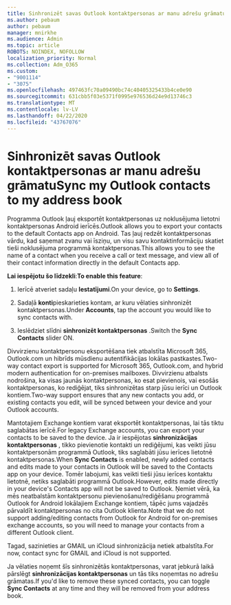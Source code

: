 ```yaml
---
title: Sinhronizēt savas Outlook kontaktpersonas ar manu adrešu grāmatu
ms.author: pebaum
author: pebaum
manager: mnirkhe
ms.audience: Admin
ms.topic: article
ROBOTS: NOINDEX, NOFOLLOW
localization_priority: Normal
ms.collection: Adm_O365
ms.custom:
- "9001114"
- "3075"
ms.openlocfilehash: 497463fc70a09490bc74c40405325433b4ce0e90
ms.sourcegitcommit: 631cbb5f03e5371f0995e976536d24e9d13746c3
ms.translationtype: MT
ms.contentlocale: lv-LV
ms.lasthandoff: 04/22/2020
ms.locfileid: "43767076"
---
```

# <a name="sync-my-outlook-contacts-to-my-address-book"></a><span data-ttu-id="38167-102">Sinhronizēt savas Outlook kontaktpersonas ar manu adrešu grāmatu</span><span class="sxs-lookup"><span data-stu-id="38167-102">Sync my Outlook contacts to my address book</span></span>

<span data-ttu-id="38167-103">Programma Outlook ļauj eksportēt kontaktpersonas uz noklusējuma lietotni kontaktpersonas Android ierīcēs.</span><span class="sxs-lookup"><span data-stu-id="38167-103">Outlook allows you to export your contacts to the default Contacts app on Android.</span></span> <span data-ttu-id="38167-104">Tas ļauj redzēt kontaktpersonas vārdu, kad saņemat zvanu vai īsziņu, un visu savu kontaktinformāciju skatiet tieši noklusējuma programmā kontaktpersonas.</span><span class="sxs-lookup"><span data-stu-id="38167-104">This allows you to see the name of a contact when you receive a call or text message, and view all of their contact information directly in the default Contacts app.</span></span>
 
<span data-ttu-id="38167-105">**Lai iespējotu šo līdzekli**:</span><span class="sxs-lookup"><span data-stu-id="38167-105">**To enable this feature**:</span></span>
 
1. <span data-ttu-id="38167-106">Ierīcē atveriet sadaļu **Iestatījumi**.</span><span class="sxs-lookup"><span data-stu-id="38167-106">On your device, go to **Settings**.</span></span>

2. <span data-ttu-id="38167-107">Sadaļā **konti**pieskarieties kontam, ar kuru vēlaties sinhronizēt kontaktpersonas.</span><span class="sxs-lookup"><span data-stu-id="38167-107">Under **Accounts**, tap the account you would like to sync contacts with.</span></span>

3. <span data-ttu-id="38167-108">Ieslēdziet slīdni **sinhronizēt kontaktpersonas** .</span><span class="sxs-lookup"><span data-stu-id="38167-108">Switch the **Sync Contacts** slider ON.</span></span>
 
<span data-ttu-id="38167-109">Divvirzienu kontaktpersonu eksportēšana tiek atbalstīta Microsoft 365, Outlook.com un hibrīds mūsdienu autentifikācijas lokālas pastkastes.</span><span class="sxs-lookup"><span data-stu-id="38167-109">Two-way contact export is supported for Microsoft 365, Outlook.com, and hybrid modern authentication for on-premises mailboxes.</span></span> <span data-ttu-id="38167-110">Divvirzienu atbalsts nodrošina, ka visas jaunās kontaktpersonas, ko esat pievienois, vai esošās kontaktpersonas, ko rediģējat, tiks sinhronizētas starp jūsu ierīci un Outlook kontiem.</span><span class="sxs-lookup"><span data-stu-id="38167-110">Two-way support ensures that any new contacts you add, or existing contacts you edit, will be synced between your device and your Outlook accounts.</span></span>
 
<span data-ttu-id="38167-111">Mantotajiem Exchange kontiem varat eksportēt kontaktpersonas, lai tās tiktu saglabātas ierīcē.</span><span class="sxs-lookup"><span data-stu-id="38167-111">For legacy Exchange accounts, you can export your contacts to be saved to the device.</span></span> <span data-ttu-id="38167-112">Ja ir iespējotas **sinhronizācijas kontaktpersonas** , tikko pievienotie kontakti un rediģējumi, kas veikti jūsu kontaktpersonām programmā Outlook, tiks saglabāti jūsu ierīces lietotnē kontaktpersonas.</span><span class="sxs-lookup"><span data-stu-id="38167-112">When **Sync Contacts** is enabled, newly added contacts and edits made to your contacts in Outlook will be saved to the Contacts app on your device.</span></span> <span data-ttu-id="38167-113">Tomēr labojumi, kas veikti tieši jūsu ierīces kontaktu lietotnē, netiks saglabāti programmā Outlook.</span><span class="sxs-lookup"><span data-stu-id="38167-113">However, edits made directly in your device's Contacts app will not be saved to Outlook.</span></span> <span data-ttu-id="38167-114">Ņemiet vērā, ka mēs neatbalstām kontaktpersonu pievienošanu/rediģēšanu programmā Outlook for Android lokālajiem Exchange kontiem, tāpēc jums vajadzēs pārvaldīt kontaktpersonas no cita Outlook klienta.</span><span class="sxs-lookup"><span data-stu-id="38167-114">Note that we do not support adding/editing contacts from Outlook for Android for on-premises exchange accounts, so you will need to manage your contacts from a different Outlook client.</span></span>
 
<span data-ttu-id="38167-115">Tagad, sazinieties ar GMAIL un iCloud sinhronizācija netiek atbalstīta.</span><span class="sxs-lookup"><span data-stu-id="38167-115">For now, contact sync for GMAIL and iCloud is not supported.</span></span>
 
<span data-ttu-id="38167-116">Ja vēlaties noņemt šīs sinhronizētās kontaktpersonas, varat jebkurā laikā pārslēgt **sinhronizācijas kontaktpersonas** un tās tiks noņemtas no adrešu grāmatas.</span><span class="sxs-lookup"><span data-stu-id="38167-116">If you'd like to remove these synced contacts, you can toggle **Sync Contacts** at any time and they will be removed from your address book.</span></span>
